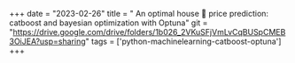+++ 
date = "2023-02-26" 
title = " An optimal house 🏡 price prediction: catboost and bayesian optimization with Optuna" 
git = "https://drive.google.com/drive/folders/1b026_2VKuSFjVmLvCqBUSpCMEB3OiJEA?usp=sharing" 
tags = ['python-machinelearning-catboost-optuna'] 
+++